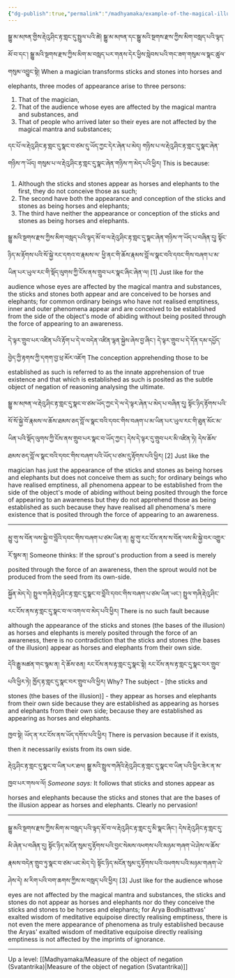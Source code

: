 ```yaml
---
{"dg-publish":true,"permalink":"/madhyamaka/example-of-the-magical-illusion/"}
---
```


སྒྱུ་མ་མཁན་གྱིས་རྡེའུ་ཤིང་རྟ་གླང་དུ་སྤྲུལ་པའི་ཚེ། སྒྱུ་མ་མཁན་དང་སྒྱུ་མའི་སྔགས་རྫས་ཀྱིས་མིག་བསླད་པའི་ལྟད་མོ་བ་དང་།
སྒྱུ་མའི་སྔགས་རྫས་ཀྱིས་མིག་མ་བསླད་པར་གནས་དེར་ཕྱིས་སླེབས་པའི་གང་ཟག་གསུམ་ལ་སྣང་ཚུལ་གསུམ་འབྱུང་སྟེ། 
When a magician transforms sticks and stones into horses and elephants, three modes of appearance arise to three persons:
1. That of the magician,
2. That of the audience whose eyes are affected by the magical mantra and substances, and
3. That of people who arrived later so their eyes are not affected by the magical mantra and substances;

དང་པོ་ལ་རྡེའུ་ཤིང་རྟ་གླང་དུ་སྣང་བ་ཙམ་དུ་ཡོད་ཀྱང་དེར་ཞེན་པ་མེད། 
གཉིས་པ་ལ་རྡེའུ་ཤིང་རྟ་གླང་དུ་སྣང་ཞེན་གཉིས་ཀ་ཡོད། གསུམ་པ་ལ་རྡེའུ་ཤིང་རྟ་གླང་དུ་སྣང་ཞེན་གཉིས་ཀ་མེད་པའི་ཕྱིར།
This is because:
1. Although the sticks and stones appear as horses and elephants to the first, they do not conceive those as such;
2. The second have both the appearance and conception of the sticks and stones as being horses and elephants;
3. The third have neither the appearance or conception of the sticks and stones as being horses and elephants.

སྒྱུ་མའི་སྔགས་རྫས་ཀྱིས་མིག་བསླད་པའི་ལྟད་མོ་བ་ལ་རྡེའུ་ཤིང་རྟ་གླང་དུ་སྣང་ཞེན་གཉིས་ཀ་ཡོད་པ་བཞིན་དུ། སྟོང་ཉིད་མ་རྟོགས་པའི་སོ་སྐྱེ་རང་དགའ་བ་རྣམས་ལ་
ཕྱི་ནང་གི་ཆོས་རྣམས་བློ་ལ་སྣང་བའི་དབང་གིས་བཞག་པ་མ་ཡིན་པར་ཡུལ་རང་གི་སྡོད་ལུགས་ཀྱི་ངོས་ནས་གྲུབ་པར་སྣང་ཞིང་ཞེན་ལ། 
[1] Just like for the audience whose eyes are affected by the magical mantra and substances, the sticks and stones both appear and are conceived to be horses and elephants; for common ordinary beings who have not realised emptiness, inner and outer phenomena appear and are conceived to be established from the side of the object's mode of abiding without being posited through the force of appearing to an awareness.

དེ་ལྟར་གྲུབ་པར་འཛིན་པའི་རྟོག་པ་དེ་ལ་བདེན་འཛིན་ལྷན་སྐྱེས་ཞེས་བྱ་ཞིང་། དེ་ལྟར་གྲུབ་པ་དེ་དོན་དམ་དཔྱོད་བྱེད་ཀྱི་རྟགས་ཀྱི་དགག་བྱ་ཕྲ་མོར་འཇོག
The conception apprehending those to be established as such is referred to as the innate apprehension of true existence and that which is established as such is posited as the subtle object of negation of reasoning analysing the ultimate.

སྒྱུ་མ་མཁན་ལ་རྡེའུ་ཤིང་རྟ་གླང་དུ་སྣང་བ་ཙམ་ཡོད་ཀྱང་དེ་ལ་དེ་ལྟར་ཞེན་པ་མེད་པ་བཞིན་དུ། སྟོང་ཉིད་རྟོགས་པའི་སོ་སོ་སྐྱེ་བོ་རྣམས་ལ་ཆོས་ཐམས་ཅད་བློ་ལ་སྣང་བའི་དབང་གིས་བཞག་པ་མ་ཡིན་པར་ཡུལ་རང་གི་ཐུན་མོང་མ་ཡིན་པའི་སྡོད་ལུགས་ཀྱི་ངོས་ནས་གྲུབ་པར་སྣང་བ་ཡོད་ཀྱང་། དེས་དེ་ལྟར་དུ་གྲུབ་པར་མི་འཛིན་ཏེ། 
དེས་ཆོས་ཐམས་ཅད་བློ་ལ་སྣང་བའི་དབང་གིས་བཞག་པའི་ཡོད་པ་ཙམ་དུ་རྟོགས་པའི་ཕྱིར།
[2] Just like the magician has just the appearance of the sticks and stones as being horses and elephants but does not conceive them as such; for ordinary beings who have realised emptiness, all phenomena appear to be established from the side of the object's mode of abiding without being posited through the force of appearing to an awareness but they do not apprehend those as being established as such because they have realised all phenomena's mere existence that is posited through the force of appearing to an awareness.

---
མྱུ་གུ་ས་བོན་ལས་སྐྱེ་བ་བློའི་དབང་གིས་བཞག་པ་ཙམ་ཡིན་ན། མྱུ་གུ་རང་ངོས་ནས་ས་བོན་ལས་མི་སྐྱེ་བར་འགྱུར་རོ་སྙམ་ན།
Someone thinks: If the sprout's production from a seed is merely posited through the force of an awareness, then the sprout would not be produced from the seed from its own-side.

སྐྱོན་མེད་དེ། སྤྲུལ་གཞི་རྡེའུ་ཤིང་རྟ་གླང་དུ་སྣང་བ་བློའི་དབང་གིས་བཞག་པ་ཙམ་ཡིན་ཡང་། སྤྲུལ་གཞི་རྡེའུ་ཤིང་རང་ངོས་ནས་རྟ་གླང་དུ་སྣང་བ་ལ་འགལ་བ་མེད་པའི་ཕྱིར།
There is no such fault because although the appearance of the sticks and stones (the bases of the illusion) as horses and elephants is merely posited through the force of an awareness, there is no contradiction that the sticks and stones (the bases of the illusion) appear as horses and elephants from their own side.

དེའི་རྒྱུ་མཚན་གང་སྙམ་ན། དེ་ཆོས་ཅན། རང་ངོས་ནས་རྟ་གླང་དུ་སྣང་སྟེ། རང་ངོས་ནས་རྟ་གླང་དུ་སྣང་བར་གྲུབ་པའི་ཕྱིར་ཏེ། ཁྱོད་རྟ་གླང་དུ་སྣང་བར་གྲུབ་པའི་ཕྱིར། 
Why? The subject - [the sticks and stones (the bases of the illusion)] - they appear as horses and elephants from their own side because they are established as appearing as horses and elephants from their own side; because they are established as appearing as horses and elephants.

ཁྱབ་སྟེ། ཡོད་ན་རང་ངོས་ནས་ཡོད་དགོས་པའི་ཕྱིར། 
There is pervasion because if it exists, then it necessarily exists from its own side.

རྡེའུ་ཤིང་རྟ་གླང་དུ་སྣང་བ་ཡིན་པར་ཐལ། སྒྱུ་མའི་སྤྲུལ་གཞིའི་རྡེའུ་ཤིང་རྟ་གླང་དུ་སྣང་བ་ཡིན་པའི་ཕྱིར་ཟེར་ན་མ་ཁྱབ་པར་གསལ་ལོ།
*Someone says:* It follows that sticks and stones appear as horses and elephants because the sticks and stones that are the bases of the illusion appear as horses and elephants.
Clearly no pervasion!

---
སྒྱུ་མའི་སྔགས་རྫས་ཀྱིས་མིག་མ་བསླད་པའི་ལྟད་མོ་བ་ལ་རྡེའུ་ཤིང་རྟ་གླང་དུ་མི་སྣང་ཞིང་། དེས་རྡེའུ་ཤིང་རྟ་གླང་དུ་མི་ཞེན་པ་བཞིན་དུ། 
སྟོང་ཉིད་མངོན་སུམ་དུ་རྟོགས་པའི་བྱང་སེམས་འཕགས་པའི་མཉམ་གཞག་ཡེ་ཤེས་ལ་ཆོས་རྣམས་བདེན་གྲུབ་ཏུ་སྣང་བ་ཙམ་ཡང་མེད་དེ། 
སྟོང་ཉིད་མངོན་སུམ་དུ་རྟོགས་པའི་འཕགས་པའི་མཉམ་གཞག་ཡེ་ཤེས་དེ། མ་རིག་པའི་བག་ཆགས་ཀྱིས་མ་བསླད་པའི་ཕྱིར།
[3] Just like for the audience whose eyes are not affected by the magical mantra and substances, the sticks and stones do not appear as horses and elephants nor do they conceive the sticks and stones to be horses and elephants; for Arya Bodhisattvas' exalted wisdom of meditative equipoise directly realising emptiness, there is not even the mere appearance of phenomena as truly established because the Aryas' exalted wisdom of meditative equipoise directly realising emptiness is not affected by the imprints of ignorance.

---
Up a level: [[Madhyamaka/Measure of the object of negation (Svatantrika)\|Measure of the object of negation (Svatantrika)]]